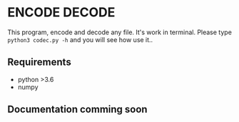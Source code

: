 # ENCODE DECODE
This program, encode and decode any file. It's work in terminal.
Please type 
`python3 codec.py -h` and you will see how use it..
## Requirements
- python >3.6
- numpy
## Documentation comming soon
